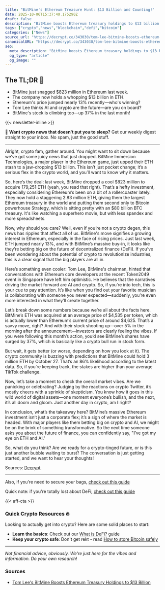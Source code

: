 ```yaml
---
title: "BitMine's Ethereum Treasure Hunt: $13 Billion and Counting!"
date: 2025-10-06T15:37:40.175290Z
draft: false
description: "BitMine boosts Ethereum treasury holdings to $13 billion. What's next for crypto and Bitcoin? Find out the latest in DeFi news!"
tags: ["crypto","news","blockchain","defi","bitcoin"]
categories: ["News"]
source_url: "https://decrypt.co/343030/tom-lee-bitmine-boosts-ethereum-treasury-holdings-13-billion"
canonicalURL: "https://decrypt.co/343030/tom-lee-bitmine-boosts-ethereum-treasury-holdings-13-billion"
seo:
  meta_description: "BitMine boosts Ethereum treasury holdings to $13 billion. What's next for crypto and Bitcoin? Find out the latest in DeFi news!"
  og_type: "article"
  og_image: ""
---
```


## The TL;DR 📝

- BitMine just snagged $823 million in Ethereum last week.
- The company now holds a whopping $13 billion in ETH.
- Ethereum's price jumped nearly 13% recently—who's winning?
- Tom Lee thinks AI and crypto are the future—are you on board?
- BitMine's stock is climbing too—up 37% in the last month!

{{< newsletter-inline >}}

📧 **Want crypto news that doesn't put you to sleep?** Get our weekly digest straight to your inbox. No spam, just the good stuff.

---

Alright, crypto fam, gather around. You might want to sit down because we’ve got some juicy news that just dropped. BitMine Immersion Technologies, a major player in the Ethereum game, just upped their ETH stash to a jaw-dropping $13 billion. This isn’t just pocket change; it’s a serious flex in the crypto world, and you’ll want to know why it matters.

So, here’s the deal: last week, BitMine dropped a cool $823 million to acquire 179,251 ETH (yeah, you read that right). That’s a hefty investment, especially considering Ethereum’s been on a bit of a rollercoaster lately. They now hold a staggering 2.83 million ETH, giving them the largest Ethereum treasury in the world and putting them second only to Bitcoin powerhouse Strategy, which is sitting pretty with an $80 billion BTC treasury. It's like watching a superhero movie, but with less spandex and more spreadsheets.

Now, why should you care? Well, even if you’re not a crypto degen, this news has ripples that affect all of us. BitMine's move signifies a growing interest in Ethereum, especially in the face of rising prices. Just last week, ETH jumped nearly 13%, and with BitMine’s massive buy-in, it looks like they’re betting big on the future of decentralized finance (DeFi). If you’ve been wondering about the potential of crypto to revolutionize industries, this is a clear signal that the big players are all in.

Here’s something even cooler: Tom Lee, BitMine's chairman, hinted that conversations with Ethereum core developers at the recent Token2049 event in Singapore have left him optimistic. He believes that the narratives driving the market forward are AI and crypto. So, if you’re into tech, this is your cue to pay attention. It’s like when you find out your favorite musician is collaborating with someone you never expected—suddenly, you’re even more interested in what they’ll create together.

Let’s break down some numbers because we’re all about the facts here. BitMine’s ETH was acquired at an average price of $4,535 per token, which is actually lower than Ethereum’s current price of around $4,625. That’s a savvy move, right? And with their stock shooting up—over 5% in the morning after the announcement—investors are clearly feeling the vibes. If you were following this month’s action, you’d see BitMine’s shares have surged by 37%, which is basically like a crypto bull run in stock form.

But wait, it gets better (or worse, depending on how you look at it). The crypto community is buzzing with predictions that BitMine could hold 3 million ETH by October 27. That’s an 86% likelihood according to the latest data. So, if you’re keeping track, the stakes are higher than your average TikTok challenge.

Now, let’s take a moment to check the overall market vibes. Are we panicking or celebrating? Judging by the reactions on crypto Twitter, it’s mostly cheers with a sprinkle of skepticism. You know how it goes in this wild world of digital assets—one moment everyone’s bullish, and the next, it’s all doom and gloom. Just another day in crypto, am I right?

In conclusion, what’s the takeaway here? BitMine’s massive Ethereum investment isn’t just a corporate flex; it’s a sign of where the market is headed. With major players like them betting big on crypto and AI, we might be on the brink of something transformative. So the next time someone asks you about the future of finance, you can confidently say, "I’ve got my eye on ETH and AI."

So, what do you think? Are we ready for a crypto-tinged future, or is this just another bubble waiting to burst? The conversation is just getting started, and we want to hear your thoughts!

Sources: [Decrypt](https://decrypt.co/343030/tom-lee-bitmine-boosts-ethereum-treasury-holdings-13-billion)

---

Also, if you're need to secure your bags, [check out this guide](/pages/how-to-store-bitcoin-safely/)

Quick note: if you're totally lost about DeFi, [check out this guide](/pages/what-is-defi/)

{{< aff-cta >}}

### Quick Crypto Resources 🔥

Looking to actually get into crypto? Here are some solid places to start:
- **Learn the basics**: Check out our [What is DeFi?](/pages/what-is-defi/) guide
- **Keep your crypto safe**: Don't get rekt - read [How to store Bitcoin safely](/pages/how-to-store-bitcoin-safely/)


---

_Not financial advice, obviously. We're just here for the vibes and information. Do your own research!_

### Sources
- [Tom Lee's BitMine Boosts Ethereum Treasury Holdings to $13 Billion](https://decrypt.co/343030/tom-lee-bitmine-boosts-ethereum-treasury-holdings-13-billion)

